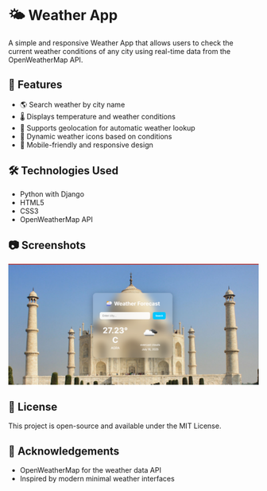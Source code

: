 # 🌤️ Weather App

A simple and responsive Weather App that allows users to check the current weather conditions of any city using real-time data from the OpenWeatherMap API.

## 🚀 Features

- 🌎 Search weather by city name
- 🌡️ Displays temperature and weather conditions
- 📍 Supports geolocation for automatic weather lookup
- 🌙 Dynamic weather icons based on conditions
- 📱 Mobile-friendly and responsive design

## 🛠️ Technologies Used

- Python with Django
- HTML5
- CSS3
- OpenWeatherMap API

## 📷 Screenshots
![image alt](https://github.com/DeepakD24/Weather-App/blob/070723f88be9440a63367325821ee0ddc6df8e34/Screenshot_weather.png)

## 📜 License

This project is open-source and available under the MIT License.

## 🙌 Acknowledgements
- OpenWeatherMap for the weather data API
- Inspired by modern minimal weather interfaces
